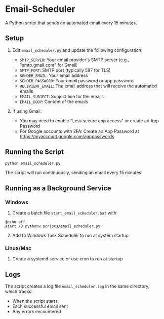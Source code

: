 # Email-Scheduler

A Python script that sends an automated email every 15 minutes.

## Setup

1. Edit `email_scheduler.py` and update the following configuration:
   - `SMTP_SERVER`: Your email provider's SMTP server (e.g., "smtp.gmail.com" for Gmail)
   - `SMTP_PORT`: SMTP port (typically 587 for TLS)
   - `SENDER_EMAIL`: Your email address
   - `SENDER_PASSWORD`: Your email password or app password
   - `RECIPIENT_EMAIL`: The email address that will receive the automated emails
   - `EMAIL_SUBJECT`: Subject line for the emails
   - `EMAIL_BODY`: Content of the emails

2. If using Gmail:
   - You may need to enable "Less secure app access" or create an App Password
   - For Google accounts with 2FA: Create an App Password at https://myaccount.google.com/apppasswords

## Running the Script

```bash
python email_scheduler.py
```

The script will run continuously, sending an email every 15 minutes.

## Running as a Background Service

### Windows

1. Create a batch file `start_email_scheduler.bat` with:
```
@echo off
start /B pythonw scripts/email_scheduler.py
```

2. Add to Windows Task Scheduler to run at system startup

### Linux/Mac

1. Create a systemd service or use cron to run at startup

## Logs

The script creates a log file `email_scheduler.log` in the same directory, which tracks:
- When the script starts
- Each successful email sent
- Any errors encountered 
